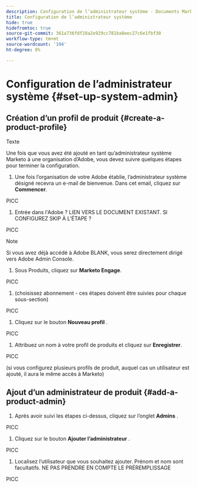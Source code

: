```yaml
---
description: Configuration de l’administrateur système - Documents Marketo - Documentation du produit
title: Configuration de l’administrateur système
hide: true
hidefromtoc: true
source-git-commit: 361a736fdf28a2e929cc781ba8eec27c6e1fbf30
workflow-type: tm+mt
source-wordcount: '194'
ht-degree: 0%

---
```


# Configuration de l’administrateur système {#set-up-system-admin}

## Création d’un profil de produit {#create-a-product-profile}

Texte

Une fois que vous avez été ajouté en tant qu’administrateur système Marketo à une organisation d’Adobe, vous devez suivre quelques étapes pour terminer la configuration.

1. Une fois l’organisation de votre Adobe établie, l’administrateur système désigné recevra un e-mail de bienvenue. Dans cet email, cliquez sur **Commencer**.

PICC

1. Entrée dans l&#39;Adobe ? LIEN VERS LE DOCUMENT EXISTANT. SI CONFIGUREZ SKIP À L’ÉTAPE ?

PICC

>[!NOTE]
>
>Si vous avez déjà accédé à Adobe BLANK, vous serez directement dirigé vers Adobe Admin Console.

1. Sous Produits, cliquez sur **Marketo Engage**.

PICC

1. (choisissez abonnement - ces étapes doivent être suivies pour chaque sous-section)

PICC

1. Cliquez sur le bouton **Nouveau profil** .

PICC

1. Attribuez un nom à votre profil de produits et cliquez sur **Enregistrer**.

PICC

(si vous configurez plusieurs profils de produit, auquel cas un utilisateur est ajouté, il aura le même accès à Marketo)

## Ajout d’un administrateur de produit {#add-a-product-admin}

1. Après avoir suivi les étapes ci-dessus, cliquez sur l’onglet **Admins** .

PICC

1. Cliquez sur le bouton **Ajouter l’administrateur** .

PICC

1. Localisez l’utilisateur que vous souhaitez ajouter. Prénom et nom sont facultatifs. NE PAS PRENDRE EN COMPTE LE PRÉREMPLISSAGE

PICC